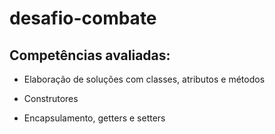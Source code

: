 # desafio-combate
## Competências avaliadas:
- Elaboração de soluções com classes, atributos e métodos

- Construtores

- Encapsulamento, getters e setters
